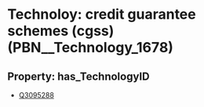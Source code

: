 # Technoloy: __credit guarantee schemes (cgss)__ (PBN__Technology_1678)

## Property: has_TechnologyID

* [Q3095288](Q3095288)

